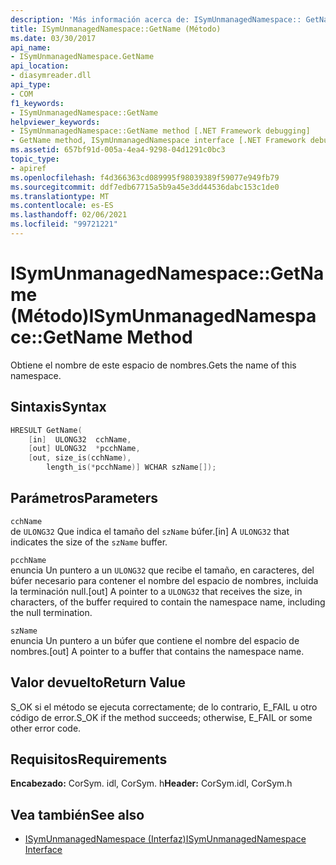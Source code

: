 ```yaml
---
description: 'Más información acerca de: ISymUnmanagedNamespace:: GetName (método)'
title: ISymUnmanagedNamespace::GetName (Método)
ms.date: 03/30/2017
api_name:
- ISymUnmanagedNamespace.GetName
api_location:
- diasymreader.dll
api_type:
- COM
f1_keywords:
- ISymUnmanagedNamespace::GetName
helpviewer_keywords:
- ISymUnmanagedNamespace::GetName method [.NET Framework debugging]
- GetName method, ISymUnmanagedNamespace interface [.NET Framework debugging]
ms.assetid: 657bf91d-005a-4ea4-9298-04d1291c0bc3
topic_type:
- apiref
ms.openlocfilehash: f4d366363cd089995f98039389f59077e949fb79
ms.sourcegitcommit: ddf7edb67715a5b9a45e3dd44536dabc153c1de0
ms.translationtype: MT
ms.contentlocale: es-ES
ms.lasthandoff: 02/06/2021
ms.locfileid: "99721221"
---
```

# <a name="isymunmanagednamespacegetname-method"></a><span data-ttu-id="b0ad2-103">ISymUnmanagedNamespace::GetName (Método)</span><span class="sxs-lookup"><span data-stu-id="b0ad2-103">ISymUnmanagedNamespace::GetName Method</span></span>

<span data-ttu-id="b0ad2-104">Obtiene el nombre de este espacio de nombres.</span><span class="sxs-lookup"><span data-stu-id="b0ad2-104">Gets the name of this namespace.</span></span>  
  
## <a name="syntax"></a><span data-ttu-id="b0ad2-105">Sintaxis</span><span class="sxs-lookup"><span data-stu-id="b0ad2-105">Syntax</span></span>  
  
```cpp  
HRESULT GetName(  
    [in]  ULONG32  cchName,  
    [out] ULONG32  *pcchName,  
    [out, size_is(cchName),  
        length_is(*pcchName)] WCHAR szName[]);  
```  
  
## <a name="parameters"></a><span data-ttu-id="b0ad2-106">Parámetros</span><span class="sxs-lookup"><span data-stu-id="b0ad2-106">Parameters</span></span>  

 `cchName`  
 <span data-ttu-id="b0ad2-107">de `ULONG32` Que indica el tamaño del `szName` búfer.</span><span class="sxs-lookup"><span data-stu-id="b0ad2-107">[in] A `ULONG32` that indicates the size of the `szName` buffer.</span></span>  
  
 `pcchName`  
 <span data-ttu-id="b0ad2-108">enuncia Un puntero a un `ULONG32` que recibe el tamaño, en caracteres, del búfer necesario para contener el nombre del espacio de nombres, incluida la terminación null.</span><span class="sxs-lookup"><span data-stu-id="b0ad2-108">[out] A pointer to a `ULONG32` that receives the size, in characters, of the buffer required to contain the namespace name, including the null termination.</span></span>  
  
 `szName`  
 <span data-ttu-id="b0ad2-109">enuncia Un puntero a un búfer que contiene el nombre del espacio de nombres.</span><span class="sxs-lookup"><span data-stu-id="b0ad2-109">[out] A pointer to a buffer that contains the namespace name.</span></span>  
  
## <a name="return-value"></a><span data-ttu-id="b0ad2-110">Valor devuelto</span><span class="sxs-lookup"><span data-stu-id="b0ad2-110">Return Value</span></span>  

 <span data-ttu-id="b0ad2-111">S_OK si el método se ejecuta correctamente; de lo contrario, E_FAIL u otro código de error.</span><span class="sxs-lookup"><span data-stu-id="b0ad2-111">S_OK if the method succeeds; otherwise, E_FAIL or some other error code.</span></span>  
  
## <a name="requirements"></a><span data-ttu-id="b0ad2-112">Requisitos</span><span class="sxs-lookup"><span data-stu-id="b0ad2-112">Requirements</span></span>  

 <span data-ttu-id="b0ad2-113">**Encabezado:** CorSym. idl, CorSym. h</span><span class="sxs-lookup"><span data-stu-id="b0ad2-113">**Header:** CorSym.idl, CorSym.h</span></span>  
  
## <a name="see-also"></a><span data-ttu-id="b0ad2-114">Vea también</span><span class="sxs-lookup"><span data-stu-id="b0ad2-114">See also</span></span>

- [<span data-ttu-id="b0ad2-115">ISymUnmanagedNamespace (Interfaz)</span><span class="sxs-lookup"><span data-stu-id="b0ad2-115">ISymUnmanagedNamespace Interface</span></span>](isymunmanagednamespace-interface.md)
